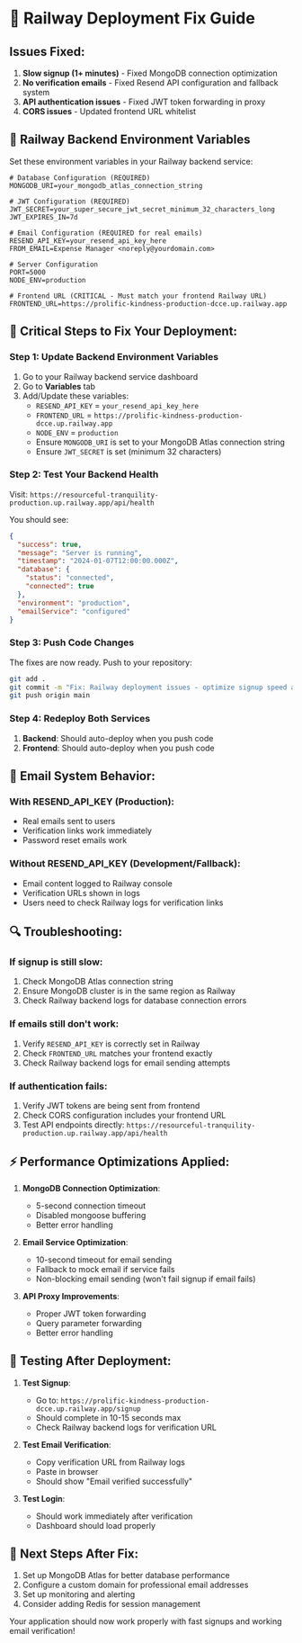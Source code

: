 # 🚀 Railway Deployment Fix Guide

## Issues Fixed:
1. **Slow signup (1+ minutes)** - Fixed MongoDB connection optimization
2. **No verification emails** - Fixed Resend API configuration and fallback system
3. **API authentication issues** - Fixed JWT token forwarding in proxy
4. **CORS issues** - Updated frontend URL whitelist

## 🔧 Railway Backend Environment Variables

Set these environment variables in your Railway backend service:

```env
# Database Configuration (REQUIRED)
MONGODB_URI=your_mongodb_atlas_connection_string

# JWT Configuration (REQUIRED)
JWT_SECRET=your_super_secure_jwt_secret_minimum_32_characters_long
JWT_EXPIRES_IN=7d

# Email Configuration (REQUIRED for real emails)
RESEND_API_KEY=your_resend_api_key_here
FROM_EMAIL=Expense Manager <noreply@yourdomain.com>

# Server Configuration
PORT=5000
NODE_ENV=production

# Frontend URL (CRITICAL - Must match your frontend Railway URL)
FRONTEND_URL=https://prolific-kindness-production-dcce.up.railway.app
```

## 🎯 Critical Steps to Fix Your Deployment:

### Step 1: Update Backend Environment Variables
1. Go to your Railway backend service dashboard
2. Go to **Variables** tab
3. Add/Update these variables:
   - `RESEND_API_KEY` = `your_resend_api_key_here`
   - `FRONTEND_URL` = `https://prolific-kindness-production-dcce.up.railway.app`
   - `NODE_ENV` = `production`
   - Ensure `MONGODB_URI` is set to your MongoDB Atlas connection string
   - Ensure `JWT_SECRET` is set (minimum 32 characters)

### Step 2: Test Your Backend Health
Visit: `https://resourceful-tranquility-production.up.railway.app/api/health`

You should see:
```json
{
  "success": true,
  "message": "Server is running",
  "timestamp": "2024-01-07T12:00:00.000Z",
  "database": {
    "status": "connected",
    "connected": true
  },
  "environment": "production",
  "emailService": "configured"
}
```

### Step 3: Push Code Changes
The fixes are now ready. Push to your repository:

```bash
git add .
git commit -m "Fix: Railway deployment issues - optimize signup speed and fix email service"
git push origin main
```

### Step 4: Redeploy Both Services
1. **Backend**: Should auto-deploy when you push code
2. **Frontend**: Should auto-deploy when you push code

## 📧 Email System Behavior:

### With RESEND_API_KEY (Production):
- Real emails sent to users
- Verification links work immediately
- Password reset emails work

### Without RESEND_API_KEY (Development/Fallback):
- Email content logged to Railway console
- Verification URLs shown in logs
- Users need to check Railway logs for verification links

## 🔍 Troubleshooting:

### If signup is still slow:
1. Check MongoDB Atlas connection string
2. Ensure MongoDB cluster is in the same region as Railway
3. Check Railway backend logs for database connection errors

### If emails still don't work:
1. Verify `RESEND_API_KEY` is correctly set in Railway
2. Check `FRONTEND_URL` matches your frontend exactly
3. Check Railway backend logs for email sending attempts

### If authentication fails:
1. Verify JWT tokens are being sent from frontend
2. Check CORS configuration includes your frontend URL
3. Test API endpoints directly: `https://resourceful-tranquility-production.up.railway.app/api/health`

## ⚡ Performance Optimizations Applied:

1. **MongoDB Connection Optimization**:
   - 5-second connection timeout
   - Disabled mongoose buffering
   - Better error handling

2. **Email Service Optimization**:
   - 10-second timeout for email sending
   - Fallback to mock email if service fails
   - Non-blocking email sending (won't fail signup if email fails)

3. **API Proxy Improvements**:
   - Proper JWT token forwarding
   - Query parameter forwarding
   - Better error handling

## 🧪 Testing After Deployment:

1. **Test Signup**:
   - Go to: `https://prolific-kindness-production-dcce.up.railway.app/signup`
   - Should complete in 10-15 seconds max
   - Check Railway backend logs for verification URL

2. **Test Email Verification**:
   - Copy verification URL from Railway logs
   - Paste in browser
   - Should show "Email verified successfully"

3. **Test Login**:
   - Should work immediately after verification
   - Dashboard should load properly

## 🚀 Next Steps After Fix:

1. Set up MongoDB Atlas for better database performance
2. Configure a custom domain for professional email addresses
3. Set up monitoring and alerting
4. Consider adding Redis for session management

Your application should now work properly with fast signups and working email verification!
